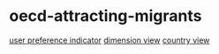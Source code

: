 # oecd-attracting-migrants

[user preference indicator](https://gitvfd.github.io/oecd-attracting-migrants/indicator/)
[dimension view](https://gitvfd.github.io/oecd-attracting-migrants/dimension/)
[country view](https://gitvfd.github.io/oecd-attracting-migrants/country/)
